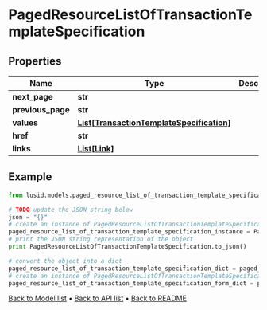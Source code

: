 # PagedResourceListOfTransactionTemplateSpecification


## Properties
Name | Type | Description | Notes
------------ | ------------- | ------------- | -------------
**next_page** | **str** |  | [optional] 
**previous_page** | **str** |  | [optional] 
**values** | [**List[TransactionTemplateSpecification]**](TransactionTemplateSpecification.md) |  | 
**href** | **str** |  | [optional] 
**links** | [**List[Link]**](Link.md) |  | [optional] 

## Example

```python
from lusid.models.paged_resource_list_of_transaction_template_specification import PagedResourceListOfTransactionTemplateSpecification

# TODO update the JSON string below
json = "{}"
# create an instance of PagedResourceListOfTransactionTemplateSpecification from a JSON string
paged_resource_list_of_transaction_template_specification_instance = PagedResourceListOfTransactionTemplateSpecification.from_json(json)
# print the JSON string representation of the object
print PagedResourceListOfTransactionTemplateSpecification.to_json()

# convert the object into a dict
paged_resource_list_of_transaction_template_specification_dict = paged_resource_list_of_transaction_template_specification_instance.to_dict()
# create an instance of PagedResourceListOfTransactionTemplateSpecification from a dict
paged_resource_list_of_transaction_template_specification_form_dict = paged_resource_list_of_transaction_template_specification.from_dict(paged_resource_list_of_transaction_template_specification_dict)
```
[Back to Model list](../README.md#documentation-for-models) &#8226; [Back to API list](../README.md#documentation-for-api-endpoints) &#8226; [Back to README](../README.md)


